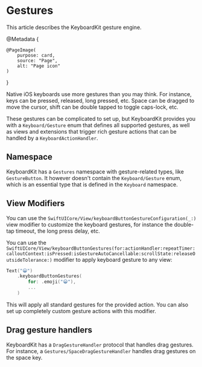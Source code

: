 # Gestures

This article describes the KeyboardKit gesture engine.

@Metadata {
    
    @PageImage(
        purpose: card,
        source: "Page",
        alt: "Page icon"
    )
}

Native iOS keyboards use more gestures than you may think. For instance, keys can be pressed, released, long pressed, etc. Space can be dragged to move the cursor, shift can be double tapped to toggle caps-lock, etc.

These gestures can be complicated to set up, but KeyboardKit provides you with a ``Keyboard/Gesture`` enum that defines all supported gestures, as well as views and extensions that trigger rich gesture actions that can be handled by a ``KeyboardActionHandler``.



## Namespace

KeyboardKit has a ``Gestures`` namespace with gesture-related types, like ``GestureButton``. It however doesn't contain the ``Keyboard/Gesture`` enum, which is an essential type that is defined in the ``Keyboard`` namespace. 



## View Modifiers

You can use the ``SwiftUICore/View/keyboardButtonGestureConfiguration(_:)`` view modifier to customize the keyboard gestures, for instance the double-tap timeout, the long press delay, etc.

You can use the ``SwiftUICore/View/keyboardButtonGestures(for:actionHandler:repeatTimer:calloutContext:isPressed:isGestureAutoCancellable:scrollState:releaseOutsideTolerance:)``
modifier to apply keyboard gesture to any view:

```swift
Text("😀")
    .keyboardButtonGestures(
        for: .emoji("😀"),
        ...
    )
```

This will apply all standard gestures for the provided action. You can also set up completely custom gesture actions with this modifier.



## Drag gesture handlers

KeyboardKit has a ``DragGestureHandler`` protocol that handles drag gestures. For instance, a ``Gestures/SpaceDragGestureHandler`` handles drag gestures on the space key.
